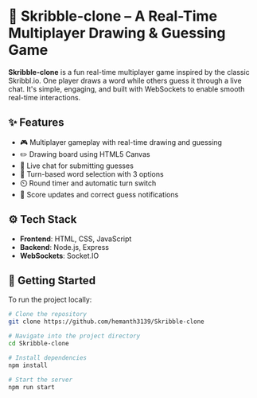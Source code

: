 # 🎨 Skribble-clone – A Real-Time Multiplayer Drawing & Guessing Game

**Skribble-clone** is a fun real-time multiplayer game inspired by the classic Skribbl.io. One player draws a word while others guess it through a live chat. It's simple, engaging, and built with WebSockets to enable smooth real-time interactions.

## ✨ Features

- 🎮 Multiplayer gameplay with real-time drawing and guessing
- ✏️ Drawing board using HTML5 Canvas
- 💬 Live chat for submitting guesses
- 🔄 Turn-based word selection with 3 options
- ⏲️ Round timer and automatic turn switch
- 🎉 Score updates and correct guess notifications

## ⚙️ Tech Stack

- **Frontend**: HTML, CSS, JavaScript
- **Backend**: Node.js, Express
- **WebSockets**: Socket.IO

## 🚀 Getting Started

To run the project locally:

```bash
# Clone the repository
git clone https://github.com/hemanth3139/Skribble-clone

# Navigate into the project directory
cd Skribble-clone

# Install dependencies
npm install

# Start the server
npm run start
